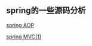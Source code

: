 
## spring的一些源码分析

[spring AOP](https://github.com/Jack1c/Jack1c.github.io/blob/master/_posts/2018-08-31-SpringAOP.md)


[spring MVC(1)](https://github.com/Jack1c/Jack1c.github.io/blob/master/_posts/2018-09-07-spring的MVC_1.md)

